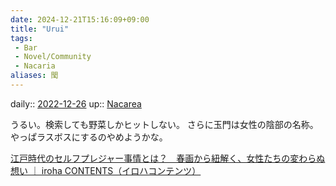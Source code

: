 ```yaml
---
date: 2024-12-21T15:16:09+09:00
title: "Urui"
tags:
 - Bar
 - Novel/Community
 - Nacaria
aliases: 閠
---
```


daily:: [2022-12-26](Daily_Note/2022-12-26.md)
up:: [Nacarea](Nacarea.md)

うるい。検索しても野菜しかヒットしない。
さらに玉門は女性の陰部の名称。やっぱラスボスにするのやめようかな。

[江戸時代のセルフプレジャー事情とは？　春画から紐解く、女性たちの変わらぬ想い ｜ iroha CONTENTS（イロハコンテンツ）](https://iroha-contents.com/culture/2023.html)

